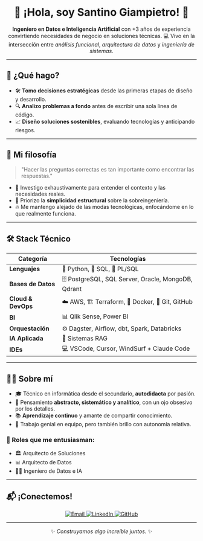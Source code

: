 <div align="center">
  <h1>👋 ¡Hola, soy Santino Giampietro! 🚀</h1>
  <p><strong>Ingeniero en Datos e Inteligencia Artificial</strong> con +3 años de experiencia convirtiendo necesidades de negocio en soluciones técnicas. 💻 Vivo en la intersección entre <em>análisis funcional</em>, <em>arquitectura de datos</em> y <em>ingeniería de sistemas</em>.</p>
</div>

---

## 🌟 ¿Qué hago?

- 🛠️ **Tomo decisiones estratégicas** desde las primeras etapas de diseño y desarrollo.
- 🔍 **Analizo problemas a fondo** antes de escribir una sola línea de código.
- 📈 **Diseño soluciones sostenibles**, evaluando tecnologías y anticipando riesgos.

---

## 💭 Mi filosofía

> "Hacer las preguntas correctas es tan importante como encontrar las respuestas."

- 🧠 Investigo exhaustivamente para entender el contexto y las necesidades reales.
- 🎯 Priorizo la **simplicidad estructural** sobre la sobreingeniería.
- 🔥 Me mantengo alejado de las modas tecnológicas, enfocándome en lo que realmente funciona.

---

## 🛠️ Stack Técnico

| **Categoría**           | **Tecnologías**                                                                 |
|-------------------------|---------------------------------------------------------------------------------|
| **Lenguajes**           | 🐍 Python, 📜 SQL, 🔧 PL/SQL                                                    |
| **Bases de Datos**      | 🗄️ PostgreSQL, SQL Server, Oracle, MongoDB, Qdrant                             |
| **Cloud & DevOps**      | ☁️ AWS, 🏗️ Terraform, 🐳 Docker, 🔗 Git, GitHub                                |
| **BI**                  | 📊 Qlik Sense, Power BI                                                        |
| **Orquestación**        | ⚙️ Dagster, Airflow, dbt, Spark, Databricks                                    |
| **IA Aplicada**         | 🤖 Sistemas RAG                                                               |
| **IDEs**                | 💻 VSCode, Cursor, WindSurf + Claude Code                                      |

---

## 🙋‍♂️ Sobre mí

- 🎓 Técnico en informática desde el secundario, **autodidacta** por pasión.
- 🧩 Pensamiento **abstracto, sistemático y analítico**, con un ojo obsesivo por los detalles.
- 📚 **Aprendizaje continuo** y amante de compartir conocimiento.
- 🤝 Trabajo genial en equipo, pero también brillo con autonomía relativa.

### 💼 Roles que me entusiasman:
- 🏛️ Arquitecto de Soluciones
- 📊 Arquitecto de Datos
- 🧑‍💻 Ingeniero de Datos e IA

---

## 📬 ¡Conectemos!

<div align="center">
  <a href="mailto:santinogiampietro7@gmail.com">
    <img src="https://img.shields.io/badge/Email-santinogiampietro7@gmail.com-blue?style=for-the-badge&logo=gmail" alt="Email">
  </a>
  <a href="https://www.linkedin.com/in/tu-perfil">
    <img src="https://img.shields.io/badge/LinkedIn-Connect-blue?style=for-the-badge&logo=linkedin" alt="LinkedIn">
  </a>
  <a href="https://github.com/tu-usuario">
    <img src="https://img.shields.io/badge/GitHub-Follow-black?style=for-the-badge&logo=github" alt="GitHub">
  </a>
</div>

---

<div align="center">
  <p>✨ <em>Construyamos algo increíble juntos.</em> ✨</p>
</div>
